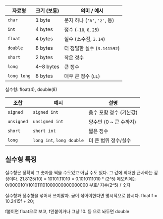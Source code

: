 
|자료형|크기 (보통)|의미 / 예시|
|---|---|---|
|`char`|1 byte|문자 하나 (`'A'`, `'z'`, 등)|
|`int`|4 bytes|정수 (`-10`, `0`, `25`)|
|`float`|4 bytes|실수 (소수점, `3.14`)|
|`double`|8 bytes|더 정밀한 실수 (`3.141592`)|
|`short`|2 bytes|작은 정수|
|`long`|4~8 bytes|큰 정수|
|`long long`|8 bytes|매우 큰 정수 (`LL`)|
실수형: float(4), double(8)



| 조합         | 예시                        | 설명              |
| ---------- | ------------------------- | --------------- |
| `signed`   | `signed int`              | 음수 포함 정수 (기본값)  |
| `unsigned` | `unsigned int`            | 양수만 (0 ~ 큰 수까지) |
| `short`    | `short int`               | 짧은 정수           |
| `long`     | `long int`, `long double` | 더 큰 범위 정수/실수    |

## 실수형 특징  
실수형은 정확히 그 숫자를 찍을 수도있고 아닐 수도 있다.
그 값에 최대한 근사하는 감성이다.
21.8125(10) = 10101.11010 = 0.1010111010 * (2^5)
메모리에는 0/0000101/101011101000000000000000
부호/ 지수(2^5) / 숫자

실수형과 정수형을 섞어서 쓰지말자.
굳이 섞어야한다면 명시적으로 씁시다.
float f = 10.2415f + 20;

f붙이면 float으로 보고, f안붙이거나 그냥 10. 등 으로 놔두면 double
